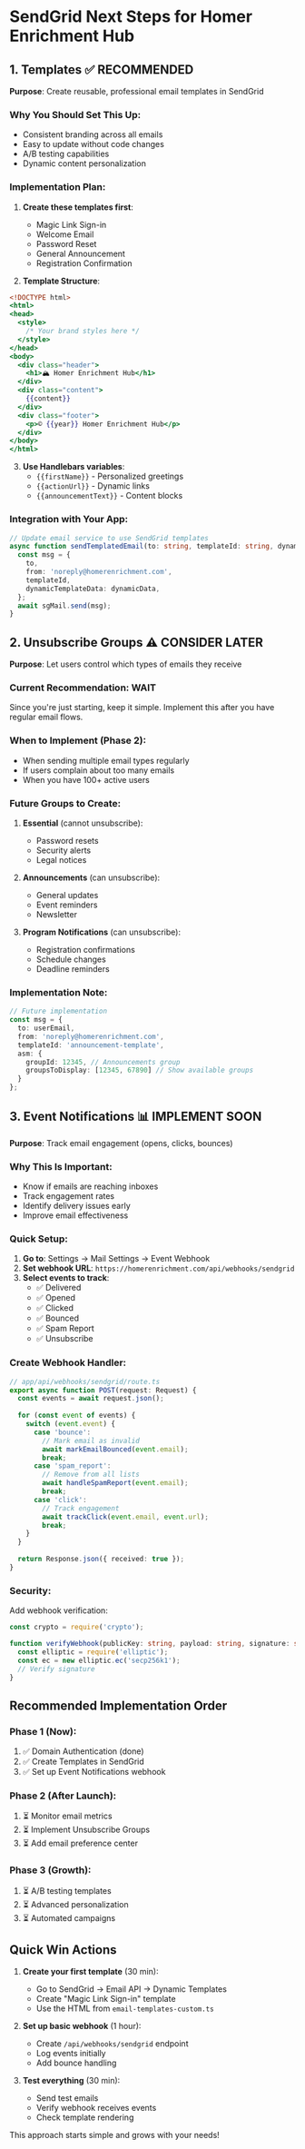 # SendGrid Next Steps for Homer Enrichment Hub

## 1. Templates ✅ RECOMMENDED
**Purpose**: Create reusable, professional email templates in SendGrid

### Why You Should Set This Up:
- Consistent branding across all emails
- Easy to update without code changes
- A/B testing capabilities
- Dynamic content personalization

### Implementation Plan:
1. **Create these templates first**:
   - Magic Link Sign-in
   - Welcome Email
   - Password Reset
   - General Announcement
   - Registration Confirmation

2. **Template Structure**:
```handlebars
<!DOCTYPE html>
<html>
<head>
  <style>
    /* Your brand styles here */
  </style>
</head>
<body>
  <div class="header">
    <h1>🏔️ Homer Enrichment Hub</h1>
  </div>
  <div class="content">
    {{content}}
  </div>
  <div class="footer">
    <p>© {{year}} Homer Enrichment Hub</p>
  </div>
</body>
</html>
```

3. **Use Handlebars variables**:
   - `{{firstName}}` - Personalized greetings
   - `{{actionUrl}}` - Dynamic links
   - `{{announcementText}}` - Content blocks

### Integration with Your App:
```typescript
// Update email service to use SendGrid templates
async function sendTemplatedEmail(to: string, templateId: string, dynamicData: any) {
  const msg = {
    to,
    from: 'noreply@homerenrichment.com',
    templateId,
    dynamicTemplateData: dynamicData,
  };
  await sgMail.send(msg);
}
```

## 2. Unsubscribe Groups ⚠️ CONSIDER LATER
**Purpose**: Let users control which types of emails they receive

### Current Recommendation: WAIT
Since you're just starting, keep it simple. Implement this after you have regular email flows.

### When to Implement (Phase 2):
- When sending multiple email types regularly
- If users complain about too many emails
- When you have 100+ active users

### Future Groups to Create:
1. **Essential** (cannot unsubscribe):
   - Password resets
   - Security alerts
   - Legal notices

2. **Announcements** (can unsubscribe):
   - General updates
   - Event reminders
   - Newsletter

3. **Program Notifications** (can unsubscribe):
   - Registration confirmations
   - Schedule changes
   - Deadline reminders

### Implementation Note:
```typescript
// Future implementation
const msg = {
  to: userEmail,
  from: 'noreply@homerenrichment.com',
  templateId: 'announcement-template',
  asm: {
    groupId: 12345, // Announcements group
    groupsToDisplay: [12345, 67890] // Show available groups
  }
};
```

## 3. Event Notifications 📊 IMPLEMENT SOON
**Purpose**: Track email engagement (opens, clicks, bounces)

### Why This Is Important:
- Know if emails are reaching inboxes
- Track engagement rates
- Identify delivery issues early
- Improve email effectiveness

### Quick Setup:
1. **Go to**: Settings → Mail Settings → Event Webhook
2. **Set webhook URL**: `https://homerenrichment.com/api/webhooks/sendgrid`
3. **Select events to track**:
   - ✅ Delivered
   - ✅ Opened
   - ✅ Clicked
   - ✅ Bounced
   - ✅ Spam Report
   - ✅ Unsubscribe

### Create Webhook Handler:
```typescript
// app/api/webhooks/sendgrid/route.ts
export async function POST(request: Request) {
  const events = await request.json();
  
  for (const event of events) {
    switch (event.event) {
      case 'bounce':
        // Mark email as invalid
        await markEmailBounced(event.email);
        break;
      case 'spam_report':
        // Remove from all lists
        await handleSpamReport(event.email);
        break;
      case 'click':
        // Track engagement
        await trackClick(event.email, event.url);
        break;
    }
  }
  
  return Response.json({ received: true });
}
```

### Security:
Add webhook verification:
```typescript
const crypto = require('crypto');

function verifyWebhook(publicKey: string, payload: string, signature: string) {
  const elliptic = require('elliptic');
  const ec = new elliptic.ec('secp256k1');
  // Verify signature
}
```

## Recommended Implementation Order

### Phase 1 (Now):
1. ✅ Domain Authentication (done)
2. ✅ Create Templates in SendGrid
3. ✅ Set up Event Notifications webhook

### Phase 2 (After Launch):
1. ⏳ Monitor email metrics
2. ⏳ Implement Unsubscribe Groups
3. ⏳ Add email preference center

### Phase 3 (Growth):
1. ⏳ A/B testing templates
2. ⏳ Advanced personalization
3. ⏳ Automated campaigns

## Quick Win Actions

1. **Create your first template** (30 min):
   - Go to SendGrid → Email API → Dynamic Templates
   - Create "Magic Link Sign-in" template
   - Use the HTML from `email-templates-custom.ts`

2. **Set up basic webhook** (1 hour):
   - Create `/api/webhooks/sendgrid` endpoint
   - Log events initially
   - Add bounce handling

3. **Test everything** (30 min):
   - Send test emails
   - Verify webhook receives events
   - Check template rendering

This approach starts simple and grows with your needs!